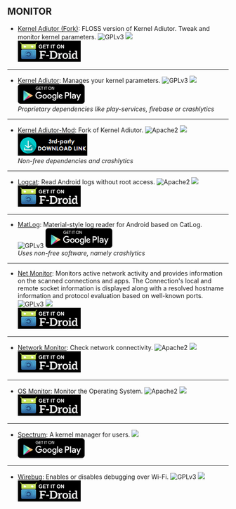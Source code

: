 <!--
    Copyright (C)  2017 PRIMOKORN.
    Permission is granted to copy, distribute and/or modify this document
    under the terms of the GNU Free Documentation License, Version 1.3
    or any later version published by the Free Software Foundation;
    with no Invariant Sections, no Front-Cover Texts, and no Back-Cover Texts.
    A copy of the license is included in the section entitled "GNU
    Free Documentation License".
-->
## MONITOR

* [Kernel Adiutor (Fork)](https://f-droid.org/packages/com.nhellfire.kerneladiutor/): FLOSS version of Kernel Adiutor. Tweak and monitor kernel parameters.
![GPLv3](https://img.shields.io/badge/License-GPLv3-brightgreen.svg?style=flat-square)
[![](https://img.shields.io/badge/Source-Github-lightgrey.svg?style=flat-square)](https://github.com/NHellFire/KernelAdiutor)  
[![](Pictures/F-Droid.png)](https://f-droid.org/packages/com.nhellfire.kerneladiutor/)

***

* [Kernel Adiutor](https://forum.xda-developers.com/android/apps-games/app-kernel-adiutor-t2986129): Manages your kernel parameters.
![GPLv3](https://img.shields.io/badge/License-GPLv3-brightgreen.svg?style=flat-square)
[![](https://img.shields.io/badge/Source-Github-lightgrey.svg?style=flat-square)](https://github.com/Grarak/KernelAdiutor)  
[![](Pictures/Google_Play.png)](https://play.google.com/store/apps/details?id=com.grarak.kerneladiutor)  
_Proprietary dependencies like play-services, firebase or crashlytics_

***

* [Kernel Adiutor-Mod](http://forum.xda-developers.com/android/apps-games/kernel-adiutor-mod-singularity-kernel-t3333549): Fork of Kernel Adiutor.
![Apache2](https://img.shields.io/badge/License-Apache%202.0-yellowgreen.svg?style=flat-square)
[![](https://img.shields.io/badge/Source-Github-lightgrey.svg?style=flat-square)](https://github.com/yoinx/kernel_adiutor)  
[![](Pictures/3rd-party.png)](https://github.com/yoinx/kernel_adiutor/raw/master/download/app/app-release.apk)  
_Non-free dependencies and crashlytics_

***

* [Logcat](https://f-droid.org/packages/com.tananaev.logcat): Read Android logs without root access.
![Apache2](https://img.shields.io/badge/License-Apache%202.0-yellowgreen.svg?style=flat-square)
[![](https://img.shields.io/badge/Source-Github-lightgrey.svg?style=flat-square)](https://github.com/tananaev/rootless-logcat)  
[![](Pictures/F-Droid.png)](https://f-droid.org/packages/com.tananaev.logcat)

***

* [MatLog](https://play.google.com/store/apps/details?id=com.nolanlawson.logcat): Material-style log reader for Android based on CatLog.
![GPLv3](https://img.shields.io/badge/License-GPLv3-brightgreen.svg?style=flat-square)
[![](Pictures/Google_Play.png)](https://play.google.com/store/apps/details?id=com.nolanlawson.logcat)  
_Uses non-free software, namely crashlytics_

***

* [Net Monitor](https://f-droid.org/packages/org.secuso.privacyfriendlynetmonitor): Monitors active network activity and provides information on the scanned connections and apps. The Connection's local and remote socket information is displayed along with a resolved hostname information and protocol evaluation based on well-known ports.
![GPLv3](https://img.shields.io/badge/License-GPLv3-brightgreen.svg?style=flat-square)
[![](https://img.shields.io/badge/Source-Github-lightgrey.svg?style=flat-square)](https://github.com/SecUSo/privacy-friendly-netmonitor)  
[![](Pictures/F-Droid.png)](https://f-droid.org/packages/org.secuso.privacyfriendlynetmonitor)

***

* [Network Monitor](https://f-droid.org/packages/ca.rmen.android.networkmonitor/): Check network connectivity.
![Apache2](https://img.shields.io/badge/License-Apache%202.0-yellowgreen.svg?style=flat-square)
[![](https://img.shields.io/badge/Source-Github-lightgrey.svg?style=flat-square)](https://github.com/caarmen/network-monitor)  
[![](Pictures/F-Droid.png)](https://f-droid.org/packages/ca.rmen.android.networkmonitor/)

***

* [OS Monitor](https://f-droid.org/en/packages/com.eolwral.osmonitor/): Monitor the Operating System.
![Apache2](https://img.shields.io/badge/License-Apache%202.0-yellowgreen.svg?style=flat-square)
[![](https://img.shields.io/badge/Source-Github-lightgrey.svg?style=flat-square)](https://github.com/eolwral/OSMonitor)  
[![](Pictures/F-Droid.png)](https://f-droid.org/en/packages/com.eolwral.osmonitor/)

***

* [Spectrum](https://forum.xda-developers.com/android/apps-games/app-spectrum-kernel-manager-users-t3601542): A kernel manager for users.
[![](https://img.shields.io/badge/Source-Github-lightgrey.svg?style=flat-square)](https://github.com/frap129/spectrum)  
[![](Pictures/Google_Play.png)](https://play.google.com/store/apps/details?id=org.frap129.spectrum)

***

* [Wirebug](https://f-droid.org/packages/com.github.sryze.wirebug/): Enables or disables debugging over Wi-Fi.
![GPLv3](https://img.shields.io/badge/License-GPLv3-brightgreen.svg?style=flat-square)
[![](https://img.shields.io/badge/Source-Github-lightgrey.svg?style=flat-square)](https://github.com/sryze/wirebug)  
[![](Pictures/F-Droid.png)](https://f-droid.org/packages/com.github.sryze.wirebug/)